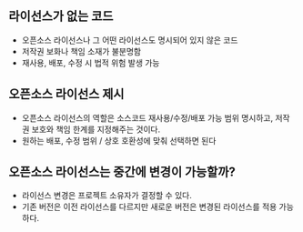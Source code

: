 ## 라이선스가 없는 코드
- 오픈소스 라이선스나 그 어떤 라이선스도 명시되어 있지 않은 코드
- 저작권 보화나 책임 소재가 불분명함
- 재사용, 배포, 수정 시 법적 위험 발생 가능

## 오픈소스 라이선스 제시
- 오픈소스 라이선스의 역할은 소스코드 재사용/수정/배포 가능 범위 명시하고, 저작권 보호와 책임 한계를 지정해주는 것이다.
- 원하는 배포, 수정 범위 / 상호 호환성에 맞춰 선택하면 된다

## 오픈소스 라이선스는 중간에 변경이 가능할까?
- 라이선스 변경은 프로젝트 소유자가 결정할 수 있다.
- 기존 버전은 이전 라이선스를 다르지만 새로운 버전은 변경된 라이선스를 적용 가능하다.